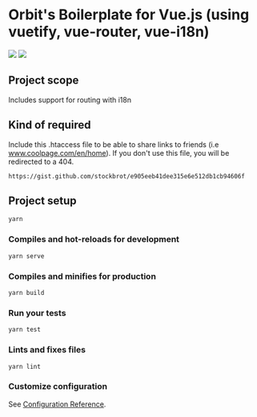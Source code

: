 # Orbit's Boilerplate for Vue.js (using vuetify, vue-router, vue-i18n)
<img src="https://img.shields.io/badge/yarn_build-passing-success.svg?style=popout-square&logo=vue.js&color=black">  <img src="https://img.shields.io/librariesio/github/stockbrot/orbit-boilerplate.svg">

## Project scope
Includes support for routing with i18n

## Kind of required
Include this .htaccess file to be able to share links to friends (i.e www.coolpage.com/en/home).
If you don't use this file, you will be redirected to a 404.
```
https://gist.github.com/stockbrot/e905eeb41dee315e6e512db1cb94606f
```


## Project setup
```
yarn
```

### Compiles and hot-reloads for development
```
yarn serve
```

### Compiles and minifies for production
```
yarn build
```

### Run your tests
```
yarn test
```

### Lints and fixes files
```
yarn lint
```

### Customize configuration
See [Configuration Reference](https://cli.vuejs.org/config/).
